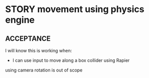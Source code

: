 # STORY movement using physics engine

## ACCEPTANCE

I will know this is working when:

- I can use input to move along a box collider using Rapier

using camera rotation is out of scope
